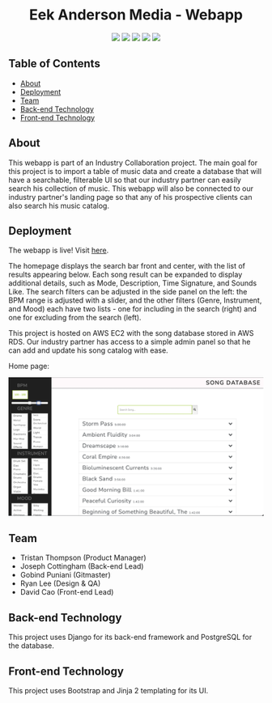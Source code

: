 <!-- logo -->
<!-- <p align="center">
  <img width="300" src="logo.png">
</p> -->

<!-- short description -->
<h1 align="center">Eek Anderson Media - Webapp</h1>

<p align="center">
    <!-- code size  -->
    <img src="https://img.shields.io/github/languages/code-size/GSPuniani/eek-anderson-media" />
    <!-- issues -->
    <img src="https://img.shields.io/github/issues/GSPuniani/eek-anderson-media" />
    <!-- pull requests -->
    <img src="https://img.shields.io/github/issues-pr/GSPuniani/eek-anderson-media" />
    <!-- number of commits per year -->
    <img src="https://img.shields.io/github/commit-activity/y/GSPuniani/eek-anderson-media" />
    <!-- last commit -->
    <img src="https://img.shields.io/github/last-commit/GSPuniani/eek-anderson-media" />
</p>


## Table of Contents

- [About](#about)
- [Deployment](#deployment)
- [Team](#team)
- [Back-end Technology](#back-end-technology)
- [Front-end Technology](#front-end-technology)

## About

This webapp is part of an Industry Collaboration project. The main goal for this project is to import a table of music data and create a database that will have a searchable, filterable UI so that our industry partner can easily search his collection of music. This webapp will also be connected to our industry partner's landing page so that any of his prospective clients can also search his music catalog.


## Deployment

The webapp is live! Visit [here](http://13.52.168.242).

The homepage displays the search bar front and center, with the list of results appearing below. Each song result can be expanded to display additional details, such as Mode, Description, Time Signature, and Sounds Like. The search filters can be adjusted in the side panel on the left: the BPM range is adjusted with a slider, and the other filters (Genre, Instrument, and Mood) each have two lists - one for including in the search (right) and one for excluding from the search (left). 

This project is hosted on AWS EC2 with the song database stored in AWS RDS. Our industry partner has access to a simple admin panel so that he can add and update his song catalog with ease.


Home page:

<img width="1437" alt="Home Page" src="https://github.com/GSPuniani/eek-anderson-media/blob/main/screenshots/Home%20Page.png?raw=true">
 

## Team

- Tristan Thompson (Product Manager)
- Joseph Cottingham (Back-end Lead)
- Gobind Puniani (Gitmaster)
- Ryan Lee (Design & QA)
- David Cao (Front-end Lead)


## Back-end Technology

This project uses Django for its back-end framework and PostgreSQL for the database. 

## Front-end Technology

This project uses Bootstrap and Jinja 2 templating for its UI.  












